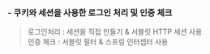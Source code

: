 ### - 쿠키와 세션을 사용한 로그인 처리 및 인증 체크 
> 로그인처리 :  세션을 직접 만들기 & 서블릿 HTTP 세션 사용  
> 인증 체크 : 서블릿 필터 & 스프링 인터셉터 사용 
